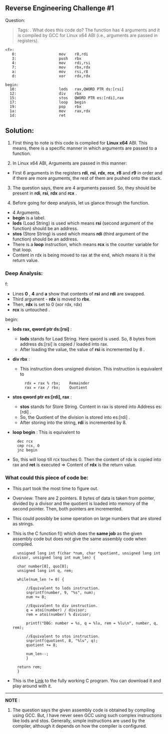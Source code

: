 ﻿## Reverse Engineering Challenge #1 

Question: 
> Tags: .
What does this code do? The function has 4 arguments and it is compiled by GCC for Linux x64 ABI (i.e., arguments are passed in registers).

	<f>:
	   0:                   mov    r8,rdi
	   3:                   push   rbx
	   4:                   mov    rdi,rsi
	   7:                   mov    rbx,rdx
	   a:                   mov    rsi,r8
	   d:                   xor    rdx,rdx

	begin:
	  10:                   lods   rax,QWORD PTR ds:[rsi]
	  12:                   div    rbx
	  15:                   stos   QWORD PTR es:[rdi],rax
	  17:                   loop   begin
	  19:                   pop    rbx
	  1a:                   mov    rax,rdx
	  1d:                   ret

## Solution: 

1. First thing to note is this code is compiled for **Linux x64** ABI. This means, there is a specific manner in which arguments are passed to a function. 

2. In Linux x64 ABI, Arguments are passed in this manner: 
* First 6 arguments in the registers **rdi**, **rsi**, **rdx**, **rcx**, **r8** and **r9** in order and if there are more arguments, the rest of them are pushed onto the stack. 

3. The question says, there are 4 arguments passed. So, they should be present in **rdi**, **rsi**, **rdx** and **rcx** . 

4. Before going for deep analysis, let us glance through the function. 

* 4 Arguments. 
* **begin** is a label. 
* **lods** (Load String) is used which means **rsi** (second argument of the  function) should be an address. 
* **stos** (Store String) is used which means **rdi** (third argument of the function) should be an address.  
* There is a **loop** instruction, which means **rcx** is the counter variable for that loop. 
* Content in rdx is being moved to rax at the end, which means it is the return value. 

### Deep Analysis: 

f:
* Lines **0** , **4** and **a** show that contents of **rsi** and **rdi** are swapped. 
* Third argument - **rdx** is moved to **rbx**. 
* Then, **rdx** is set to 0 (xor rdx, rdx)
* **rcx** is untouched . 

begin: 

* **lods rax, qword ptr ds:[rsi]** : 
	* **lods** stands for Load String. Here qword is used. So, 8 bytes from address ds:[rsi] is copied / loaded into rax. 
	* After loading the value, the value of **rsi** is incremented by 8 . 

* **div rbx** : 
	* This instruction does unsigned division. This instruction is equivalent to 
		
			rdx = rax % rbx;	Remainder
			rax = rax / rbx;	Quotient
	
* **stos qword ptr es:[rdi], rax** : 
	* **stos** stands for Store String. Content in rax is stored into Address es:[rdi] . 
	* So, the Quotient of the division is stored into es:[rdi] . 
	* After storing into the string, **rdi** is incremented by 8. 

* **loop begin** : This is equivalent to 
		
		dec rcx
		cmp rcx, 0
		jnz begin
	
* So, this will loop till rcx touches 0. Then the content of rdx is copied into rax and **ret** is executed => Content of **rdx** is the return value. 

### What could this piece of code be: 

* This part took the most time to figure out. 
* Overview: There are 2 pointers. 8 bytes of data is taken from pointer, divided by a divisor and the quotient is loaded into memory of the second pointer. Then, both pointers are incremented. 
* This could possibly be some operation on large numbers that are stored as strings. 
* This is the C function f() which does the **same job** as the given assembly code but does not give the same assembly code when compiled. 

		unsigned long int f(char *num, char *quotient, unsigned long int divisor, unsigned long int num_len) {
		
		char number[8], quo[8];
		unsigned long int q, rem;

		while(num_len != 0) {

			//Equivalent to lods instruction. 
			snprintf(number, 9, "%s", num);
			num += 8;

			//Equivalent to div instruction. 
			q = atoi(number) / divisor;
			rem = atoi(number) % divisor;
			
			printf("DBG: number = %s, q = %lu, rem = %lu\n", number, q, rem);

			//Equivalent to stos instruction. 
			snprintf(quotient, 8, "%lu", q);
			quotient += 8;

			num_len--;
			}

		return rem;
		}
		
* This is the [Link](./chal1.c) to the fully working C program. You can download it and play around with it.

----------------------------------

**NOTE** : 

1. The question says the given assembly code is obtained by compiling using GCC. But, I have never seen GCC using such complex instructions like lods and stos. Generally, simple instructions are used by the compiler, although it depends on how the compiler is configured. 




